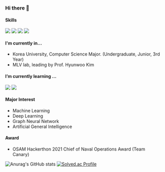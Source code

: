### Hi there 👋
#### Skills
<img src="https://img.shields.io/badge/PyTorch-EE4C2C?style=flat-square&logo=PyTorch&logoColor=white"/> <img src="https://img.shields.io/badge/Python-3776AB?style=flat-square&logo=Python&logoColor=white"/> <img src="https://img.shields.io/badge/C-A8B9CC?style=flat-square&logo=C&logoColor=white"/> <img src="https://img.shields.io/badge/OCaml-EC6813?style=flat-square&logo=OCaml&logoColor=white"/> 


<!--
**zheedong/zheedong** is a ✨ _special_ ✨ repository because its `README.md` (this file) appears on your GitHub profile.

Here are some ideas to get you started:


- 👯 I’m looking to collaborate on ...
- 🤔 I’m looking for help with ...
- 💬 Ask me about ...
- 📫 How to reach me: ...
- 😄 Pronouns: ...
- ⚡ Fun fact: ...
-->

#### I'm currently in...
* Korea University, Computer Science Major. (Undergraduate, Junior, 3rd Year)
* MLV lab, leading by Prof. Hyunwoo Kim

#### I’m currently learning ...  
<img src="https://img.shields.io/badge/PyTorch-EE4C2C?style=flat-square&logo=PyTorch&logoColor=white"/> <img src="https://img.shields.io/badge/Python-3776AB?style=flat-square&logo=Python&logoColor=white"/>

#### Major Interest
* Machine Learning
* Deep Learning
* Graph Neural Network
* Artificial General Intelligence

#### Award
* OSAM Hackerthon 2021 Chief of Naval Operations Award (Team Canary)

![Anurag's GitHub stats](https://github-readme-stats.vercel.app/api?username=zheedong&show_icons=true&theme=tokyonight)
[![Solved.ac Profile](http://mazassumnida.wtf/api/v2/generate_badge?boj=zheedong)](https://solved.ac/zheedong/)
